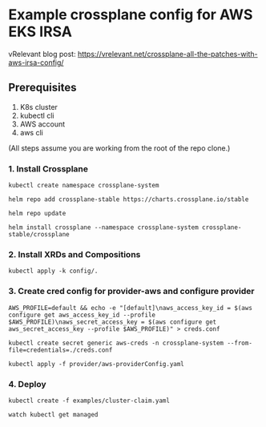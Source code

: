 # Example crossplane config for AWS EKS IRSA

vRelevant blog post: https://vrelevant.net/crossplane-all-the-patches-with-aws-irsa-config/

## Prerequisites
 1. K8s cluster
 2. kubectl cli
 3. AWS account
 4. aws cli

(All steps assume you are working from the root of the repo clone.)

### 1. Install Crossplane
```console 
kubectl create namespace crossplane-system
```

```console
helm repo add crossplane-stable https://charts.crossplane.io/stable
```
 
```console 
helm repo update
```
 
```console
helm install crossplane --namespace crossplane-system crossplane-stable/crossplane
```

### 2. Install XRDs and Compositions

```console
kubectl apply -k config/. 
```
 
### 3. Create cred config for provider-aws and configure provider
```console 
AWS_PROFILE=default && echo -e "[default]\naws_access_key_id = $(aws configure get aws_access_key_id --profile $AWS_PROFILE)\naws_secret_access_key = $(aws configure get aws_secret_access_key --profile $AWS_PROFILE)" > creds.conf
```

```console
kubectl create secret generic aws-creds -n crossplane-system --from-file=credentials=./creds.conf
```

```console 
kubectl apply -f provider/aws-providerConfig.yaml
```

### 4. Deploy

```console
kubectl create -f examples/cluster-claim.yaml
```

```console
watch kubectl get managed
```

